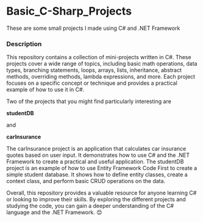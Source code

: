 # Basic_C-Sharp_Projects
These are some small projects I made using C# and .NET Framework
### Description
This repository contains a collection of mini-projects written in C#. These projects cover a wide range of topics, including basic math operations, data types, branching statements, loops, arrays, lists, inheritance, abstract methods, overriding methods, lambda expressions, and more. Each project focuses on a specific concept or technique and provides a practical example of how to use it in C#.

Two of the projects that you might find particularly interesting are 
<p><strong>studentDB</strong></p> and 
<p><strong>carInsurance</strong></p> 
The carInsurance project is an application that calculates car insurance quotes based on user input. It demonstrates how to use C# and the .NET Framework to create a practical and useful application. 
The studentDB project is an example of how to use Entity Framework Code First to create a simple student database. It shows how to define entity classes, create a context class, and perform basic CRUD operations on the data.

Overall, this repository provides a valuable resource for anyone learning C# or looking to improve their skills. By exploring the different projects and studying the code, you can gain a deeper understanding of the C# language and the .NET Framework. 😊
